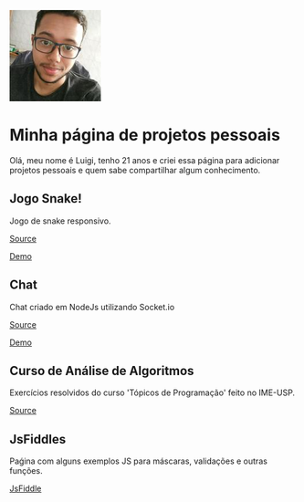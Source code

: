 ![Minha Foto](/img/me-100px.jpg)

# Minha página de projetos pessoais

Olá, meu nome é Luigi, tenho 21 anos e criei essa página para adicionar projetos pessoais e quem sabe compartilhar algum conhecimento.

## Jogo Snake!

Jogo de snake responsivo.

[Source](https://github.com/luigihenrick/snake) 

[Demo](http://luigihenrick.ddns.net/snake/) 

## Chat

Chat criado em NodeJs utilizando Socket.io

[Source](https://github.com/luigihenrick/nodejs-chat) 

[Demo](http://luigihenrick.ddns.net:8080) 

## Curso de Análise de Algoritmos

Exercícios resolvidos do curso 'Tópicos de Programação' feito no IME-USP.

[Source](https://github.com/luigihenrick/topicos-programacao) 

## JsFiddles

Paǵina com alguns exemplos JS para máscaras, validações e outras funções.

[JsFiddle](https://jsfiddle.net/user/luigihenrick/fiddles/) 


